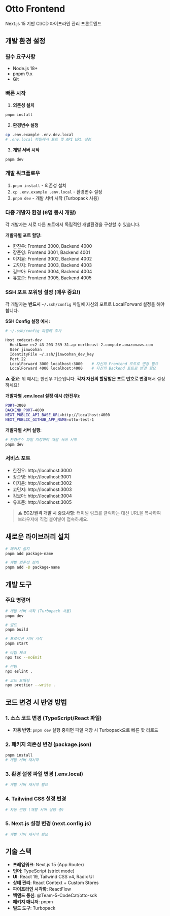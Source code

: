 # Otto Frontend

Next.js 15 기반 CI/CD 파이프라인 관리 프론트엔드

## 개발 환경 설정

### 필수 요구사항

- Node.js 18+
- pnpm 9.x
- Git

### 빠른 시작

1. **의존성 설치**

```bash
pnpm install
```

2. **환경변수 설정**

```bash
cp .env.example .env.dev.local
# .env.local 파일에서 포트 및 API URL 설정
```

3. **개발 서버 시작**

```bash
pnpm dev
```

### 개발 워크플로우

1. `pnpm install` - 의존성 설치
2. `cp .env.example .env.local` - 환경변수 설정
3. `pnpm dev` - 개발 서버 시작 (Turbopack 사용)

### 다중 개발자 환경 (6명 동시 개발)

각 개발자는 서로 다른 포트에서 독립적인 개발환경을 구성할 수 있습니다.

**개발자별 포트 할당:**

- 한진우: Frontend 3000, Backend 4000
- 장준영: Frontend 3001, Backend 4001
- 이지윤: Frontend 3002, Backend 4002
- 고민지: Frontend 3003, Backend 4003
- 김보아: Frontend 3004, Backend 4004
- 유호준: Frontend 3005, Backend 4005

### SSH 포트 포워딩 설정 (매우 중요!)

각 개발자는 **반드시** `~/.ssh/config` 파일에 자신의 포트로 LocalForward 설정을
해야 합니다.

**SSH Config 설정 예시:**

```bash
# ~/.ssh/config 파일에 추가

Host codecat-dev
  HostName ec2-43-203-239-31.ap-northeast-2.compute.amazonaws.com
  User jinwoohan
  IdentityFile ~/.ssh/jinwoohan_dev_key
  Port 22
  LocalForward 3000 localhost:3000    # 자신의 Frontend 포트로 변경 필요
  LocalForward 4000 localhost:4000    # 자신의 Backend 포트로 변경 필요
```

**⚠️ 중요**: 위 예시는 한진우 기준입니다. **각자 자신의 할당받은 포트 번호로
변경**해서 설정하세요!

**개발자별 .env.local 설정 예시 (한진우):**

```bash
PORT=3000
BACKEND_PORT=4000
NEXT_PUBLIC_API_BASE_URL=http://localhost:4000
NEXT_PUBLIC_GITHUB_APP_NAME=otto-test-1
```

**개발자별 서버 실행:**

```bash
# 환경변수 파일 지정하여 개발 서버 시작
pnpm dev
```

### 서비스 포트

- 한진우: http://localhost:3000
- 장준영: http://localhost:3001
- 이지윤: http://localhost:3002
- 고민지: http://localhost:3003
- 김보아: http://localhost:3004
- 유호준: http://localhost:3005

> **⚠️ EC2/원격 개발 시 중요사항**: 터미널 링크를 클릭하는 대신 URL을 복사하여
> 브라우저에 직접 붙여넣어 접속하세요.

## 새로운 라이브러리 설치

```bash
# 패키지 설치
pnpm add package-name

# 개발 의존성 설치
pnpm add -D package-name
```

## 개발 도구

### 주요 명령어

```bash
# 개발 서버 시작 (Turbopack 사용)
pnpm dev

# 빌드
pnpm build

# 프로덕션 서버 시작
pnpm start

# 타입 체크
npx tsc --noEmit

# 린팅
npx eslint .

# 코드 포매팅
npx prettier --write .
```

## 코드 변경 시 반영 방법

### 1. 소스 코드 변경 (TypeScript/React 파일)

- **자동 반영**: `pnpm dev` 실행 중이면 파일 저장 시 Turbopack으로 빠른 핫
  리로드

### 2. 패키지 의존성 변경 (package.json)

```bash
pnpm install
# 개발 서버 재시작
```

### 3. 환경 설정 파일 변경 (.env.local)

```bash
# 개발 서버 재시작 필요
```

### 4. Tailwind CSS 설정 변경

```bash
# 자동 반영 (개발 서버 실행 중)
```

### 5. Next.js 설정 변경 (next.config.js)

```bash
# 개발 서버 재시작 필요
```

## 기술 스택

- **프레임워크**: Next.js 15 (App Router)
- **언어**: TypeScript (strict mode)
- **UI**: React 19, Tailwind CSS v4, Radix UI
- **상태 관리**: React Context + Custom Stores
- **파이프라인 시각화**: ReactFlow
- **백엔드 통신**: @Team-5-CodeCat/otto-sdk
- **패키지 매니저**: pnpm
- **빌드 도구**: Turbopack
